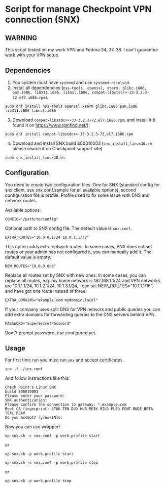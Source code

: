 # Script for manage Checkpoint VPN connection (SNX)

## WARNING

This script tested on my work VPN and Fedora 34, 37, 38. I can't guarantee work with your VPN setup.

## Dependencies
1. You system must have `systemd` and use `systemd-resolved`.
2. Install all dependencies (`nss-tools, openssl, xterm, glibc.i686, pam.i686, libX11.i686, libnsl.i686, compat-libstdc++-33-3.2.3-72.el7.i686.rpm`).

```
sudo dnf install nss-tools openssl xterm glibc.i686 pam.i686 libX11.i686 libnsl.i686
```
3. Download `compat-libstdc++-33-3.2.3-72.el7.i686.rpm`, and install it (i found it on https://www.rpmfind.net/):

```
sudo dnf install compat-libstdc++-33-3.2.3-72.el7.i686.rpm
```

4. Download and install SNX build 800010003 (`snx_install_linux30.sh` please search it on Checkpoint support site)

```
sudo snx_install_linux30.sh
```

## Configuration

You need to create two configuration files. One for SNX (standard config for snx client, see snx.conf.sample for all available options), second configuration file is profile. Profile used to fix some issue with DNS and network routes.

Available options:

```
CONFIG="/path/to/config"
```
Optional path to SNX config file. The default value is `snx.conf`.

```
EXTRA_ROUTES="10.0.0.1/24 10.0.1.1/32"
```
This option adds extra network routes. In some cases, SNX does not set routes or your admin has not configured it, you can manually add it. The default value is empty.

```
NEW_ROUTES="10.0.0.0/8"
```
Replace all routes set by SNX with new ones. In some cases, you can replace all routes, e.g. my home network is 192.168.1.1/24 and VPN networks are 10.1.1.1/24, 10.1.2.1/24, 10.1.3.1/24, I can set NEW_ROUTES="10.1.1.1/16", and have got one route instead of three.

```
EXTRA_DOMAINS="example.com mydomain.local"
```
If your company uses split DNS for VPN network and public queries you can add extra domains for forwarding queries to the DNS servers behind VPN.

````
PASSWORD="SuperSecretPassword"
````
Dont't prompt password, use configured yet.

## Usage

For first time run you must run `snx` and accept certificates.

```
snx -f ./snx.conf
```

And follow instructions like this:

```
Check Point's Linux SNX
build 800010003
Please enter your password:
SNX authentication:
Please confirm the connection to gateway: *.example.com
Root CA fingerprint: STUK TEN DUD HUB MEIK MILD FLED FONT RUDE BETA TEAL REAM
Do you accept? [y]es/[N]o:

```

Now you can use wrapper!


```
up-snx.sh -c snx.conf -p work.profile start
```

or 

```
up-snx.sh -p work.profile start
```

```
up-snx.sh -c snx.conf -p work.profile stop
```

or

```
up-snx.sh -p work.profile stop
```
